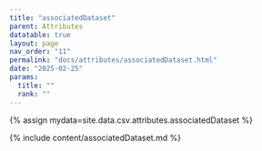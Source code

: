 ```yaml
---
title: "associatedDataset"
parent: Attributes
datatable: true
layout: page
nav_order: "11"
permalink: "docs/attributes/associatedDataset.html"
date: "2025-02-25"
params:
  title: ""
  rank: ""
---
```

{% assign mydata=site.data.csv.attributes.associatedDataset %} 

{% include content/associatedDataset.md %}
